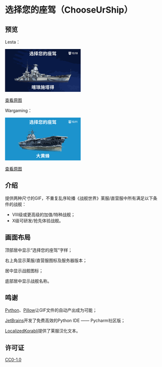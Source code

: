 # 选择您的座驾（ChooseUrShip）

## 预览

Lesta：

![](lesta/low.gif)

[查看原图](lesta/normal.gif)

Wargaming：

![](wg/low.gif)

[查看原图](wg/normal.gif)

## 介绍

提供两种尺寸的GIF，不重复乱序轮播《战舰世界》莱服/直营服中所有满足以下条件的战舰：

- VIII级或更高级的加值/特种战舰；
- X级可研发/抢先体验战舰。

## 画面布局

顶部居中显示“选择您的座驾”字样；

右上角显示莱服/直营服图标及服务器版本；

居中显示战舰图标；

底部居中显示战舰名称。

## 鸣谢

[Python](https://github.com/python)、[Pillow](https://github.com/python-pillow/Pillow)让GIF文件的自动产出成为可能；

[JetBrains](https://github.com/jetbrains)开发了免费高效的Python IDE —— Pycharm社区版；

[LocalizedKorabli](https://github.com/LocalizedKorabli)提供了莱服汉化文本。

## 许可证

[CC0-1.0](LICENSE)
